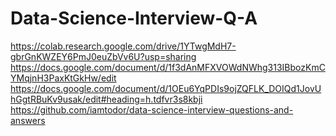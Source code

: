 # Data-Science-Interview-Q-A
https://colab.research.google.com/drive/1YTwgMdH7-gbrGnKWZEY6PmJ0euZbVv6U?usp=sharing
https://docs.google.com/document/d/1f3dAnMFXVOWdNWhg313IBbozKmCYMqjnH3PaxKtGkHw/edit
https://docs.google.com/document/d/1OEu6YqPDIs9ojZQFLK_DOIQd1JovUhGgtRBuKv9usak/edit#heading=h.tdfvr3s8kbji
https://github.com/iamtodor/data-science-interview-questions-and-answers
